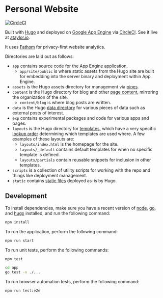 # Personal Website

[![CircleCI](https://circleci.com/gh/kujenga/website.svg?style=svg)][ci]

Built with [Hugo][hugo] and deployed on [Google App Engine][gae] via
[CircleCI][ci]. See it live at [ataylor.io](https://ataylor.io).

It uses [Fathom][fathomReferral] for privacy-first website analytics.

Directories are laid out as follows:
- `app` contains source code for the App Engine application.
  - `app/site/public` is where static assets from the Hugo site are built for
    embedding into the server binary and deployment within App Engine.
- `assets` is the Hugo assets directory for management via [pipes][hugoPipes].
- `content` is the Hugo directory for blog and other [page
  content][hugoContent], mirroring the organization of the site.
  - `content/blog` is where blog posts are written.
- `data` is the Hugo [data directory][hugoData] for various pieces of data such
  as external posts of interest.
- `exp` contains experimental packages and code for various apps and pages.
- `layouts` is the Hugo directory for [templates][hugoTemplates], which have a
  very specific [lookup order][hugoLookup] determining which templates are used
  where. A few examples of these layouts are:
  - `layouts/index.html` is the homepage for the site.
  - `layouts/_default` contains default templates for when no specific template
    is defined.
  - `layouts/partials` contain reusable snippets for inclusion in other
    templates.
- `scripts` is a collection of utility scripts for working with the repo and
  things like deployment management.
- `static` contains [static files][hugoStatic] deployed as-is by Hugo.

## Development

To install dependencies, make sure you have a recent version of
[node][nodeInstall], [go][goInstall], and [hugo][hugoInstall] installed, and run
the following command:

```sh
npm install
```

To run the application, perform the following command:

```sh
npm run start
```

To run unit tests, perform the following commands:

```sh
npm test
```

```sh
cd app
go test -v ./...
```

To run browser automation tests, perform the following command:

```sh
npm run test:e2e
```

<!-- Citations -->
[hugo]: https://gohugo.io
[gae]: https://cloud.google.com/appengine
[ci]: https://circleci.com/gh/kujenga/website
[fathomReferral]: https://usefathom.com/ref/HWQXER
[hugoPipes]: https://gohugo.io/hugo-pipes/introduction/
[hugoContent]: https://gohugo.io/content-management/organization/
[hugoData]: https://gohugo.io/templates/data-templates/
[hugoTemplates]: https://gohugo.io/templates/introduction/
[hugoLookup]: https://gohugo.io/templates/lookup-order/
[hugoStatic]: https://gohugo.io/content-management/static-files/
[hugoReleases]: https://github.com/gohugoio/hugo/releases
[nodeInstall]: https://nodejs.org/en/download/package-manager/
[goInstall]: https://go.dev/doc/install
[hugoInstall]: https://gohugo.io/getting-started/installing
